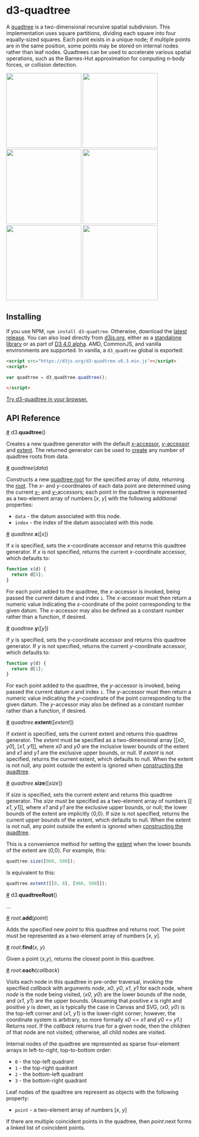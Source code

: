 # d3-quadtree

A [quadtree](https://en.wikipedia.org/wiki/Quadtree) is a two-dimensional recursive spatial subdivision. This implementation uses square partitions, dividing each square into four equally-sized squares. Each point exists in a unique node; if multiple points are in the same position, some points may be stored on internal nodes rather than leaf nodes. Quadtrees can be used to accelerate various spatial operations, such as the Barnes-Hut approximation for computing n-body forces, or collision detection.

<a href="http://bl.ocks.org/mbostock/9078690"><img src="http://bl.ocks.org/mbostock/raw/9078690/thumbnail.png" width="202"></a>
<a href="http://bl.ocks.org/mbostock/4343214"><img src="http://bl.ocks.org/mbostock/raw/4343214/thumbnail.png" width="202"></a>
<a href="http://bl.ocks.org/mbostock/6216724"><img src="http://bl.ocks.org/mbostock/raw/6216724/thumbnail.png" width="202"></a>
<a href="http://bl.ocks.org/mbostock/6224050"><img src="http://bl.ocks.org/mbostock/raw/6224050/thumbnail.png" width="202"></a>
<a href="http://bl.ocks.org/patricksurry/6478178"><img src="http://bl.ocks.org/patricksurry/raw/6478178/thumbnail.png" width="202"></a>
<a href="http://bl.ocks.org/llb4ll/8709363"><img src="http://bl.ocks.org/llb4ll/raw/8709363/thumbnail.png" width="202"></a>

## Installing

If you use NPM, `npm install d3-quadtree`. Otherwise, download the [latest release](https://github.com/d3/d3-quadtree/releases/latest). You can also load directly from [d3js.org](https://d3js.org), either as a [standalone library](https://d3js.org/d3-quadtree.v0.2.min.js) or as part of [D3 4.0 alpha](https://github.com/mbostock/d3/tree/4). AMD, CommonJS, and vanilla environments are supported. In vanilla, a `d3_quadtree` global is exported:

```html
<script src="https://d3js.org/d3-quadtree.v0.3.min.js"></script>
<script>

var quadtree = d3_quadtree.quadtree();

</script>
```

[Try d3-quadtree in your browser.](https://tonicdev.com/npm/d3-quadtree)

## API Reference

<a name="quadtree" href="#quadtree">#</a> d3.<b>quadtree</b>()

Creates a new quadtree generator with the default [*x*-accessor](#quadtree_x), [*y*-accessor](#quadtree_y) and [extent](#quadtree_extent). The returned generator can be used to [create](#_quadtree) any number of quadtree roots from data.

<a name="_quadtree" href="#_quadtree">#</a> <i>quadtree</i>(<i>data</i>)

Constructs a new [quadtree root](#quadtreeRoot) for the specified array of *data*, returning the [root](#quadtreeRoot). The *x*- and *y*-coordinates of each data point are determined using the current [*x*-](#quadtree_x) and [*y*-](#quadtree_y)accessors; each point in the quadtree is represented as a two-element array of numbers [*x*, *y*] with the following additional properties:

* `data` - the datum associated with this node.
* `index` - the index of the datum associated with this node.

<a name="quadtree_x" href="#quadtree_x">#</a> <i>quadtree</i>.<b>x</b>([<i>x</i>])

If *x* is specified, sets the *x*-coordinate accessor and returns this quadtree generator. If *x* is not specified, returns the current *x*-coordinate accessor, which defaults to:

```js
function x(d) {
  return d[0];
}
```

For each point added to the quadtree, the *x*-accessor is invoked, being passed the current datum `d` and index `i`. The *x*-accessor must then return a numeric value indicating the *x*-coordinate of the point corresponding to the given datum. The *x*-accessor may also be defined as a constant number rather than a function, if desired.

<a name="quadtree_y" href="#quadtree_y">#</a> <i>quadtree</i>.<b>y</b>([<i>y</i>])

If *y* is specified, sets the y-coordinate accessor and returns this quadtree generator. If *y* is not specified, returns the current *y*-coordinate accessor, which defaults to:

```js
function y(d) {
  return d[1];
}
```

For each point added to the quadtree, the *y*-accessor is invoked, being passed the current datum `d` and index `i`. The *y*-accessor must then return a numeric value indicating the *y*-coordinate of the point corresponding to the given datum. The *y*-accessor may also be defined as a constant number rather than a function, if desired.

<a name="quadtree_extent" href="#quadtree_extent">#</a> <i>quadtree</i>.<b>extent</b>([<i>extent</i>])

If *extent* is specified, sets the current extent and returns this quadtree generator. The *extent* must be specified as a two-dimensional array [​[*x0*, *y0*], [​*x1*, *y1*]​], where *x0* and *y0* are the inclusive lower bounds of the extent and *x1* and *y1* are the exclusive upper bounds, or null. If *extent* is not specified, returns the current extent, which defaults to null. When the extent is not null, any point outside the extent is ignored when [constructing the quadtree](#_quadtree).

<a name="quadtree_size" href="#quadtree_size">#</a> <i>quadtree</i>.<b>size</b>([<i>size</i>])

If *size* is specified, sets the current extent and returns this quadtree generator. The *size* must be specified as a two-element array of numbers [[​*x1*, *y1*]​], where *x1* and *y1* are the exclusive upper bounds, or null; the lower bounds of the extent are implicitly ⟨0,0⟩. If *size* is not specified, returns the current upper bounds of the extent, which defaults to null. When the extent is not null, any point outside the extent is ignored when [constructing the quadtree](#_quadtree).

This is a convenience method for setting the [extent](#quadtree_extent) when the lower bounds of the extent are ⟨0,0⟩. For example, this:

```js
quadtree.size([960, 500]);
```

Is equivalent to this:

```js
quadtree.extent([[0, 0], [960, 500]]);
```

<a name="quadtreeRoot" href="#quadtreeRoot">#</a> d3.<b>quadtreeRoot</b>()

…

<a name="root_add" href="#root_add">#</a> <i>root</i>.<b>add</b>(<i>point</i>)

Adds the specified new *point* to this quadtree and returns *root*. The point must be represented as a two-element array of numbers [*x*, *y*].

<a name="root_find" href="#root_find">#</a> <i>root</i>.<b>find</b>(<i>x</i>, <i>y</i>)

Given a point ⟨*x*,*y*⟩, returns the closest point in this quadtree.

<a name="root_each" href="#root_each">#</a> <i>root</i>.<b>each</b>(<i>callback</i>)

Visits each node in this quadtree in pre-order traversal, invoking the specified *callback* with arguments *node*, *x0*, *y0*, *x1*, *y1* for each node, where *node* is the node being visited, ⟨*x0*, *y0*⟩ are the lower bounds of the node, and ⟨*x1*, *y1*⟩ are the upper bounds. (Assuming that positive *x* is right and positive *y* is down, as is typically the case in Canvas and SVG, ⟨*x0*, *y0*⟩ is the top-left corner and ⟨*x1*, *y1*⟩ is the lower-right corner; however, the coordinate system is arbitrary, so more formally *x0* <= *x1* and *y0* <= *y1*.) Returns *root*. If the *callback* returns true for a given node, then the children of that node are not visited; otherwise, all child nodes are visited.

Internal nodes of the quadtree are represented as sparse four-element arrays in left-to-right, top-to-bottom order:

* `0` - the top-left quadrant
* `1` - the top-right quadrant
* `2` - the bottom-left quadrant
* `3` - the bottom-right quadrant

Leaf nodes of the quadtree are represent as objects with the following property:

* `point` - a two-element array of numbers [*x*, *y*]

If there are multiple coincident points in the quadtree, then *point*.next forms a linked list of coincident points.
